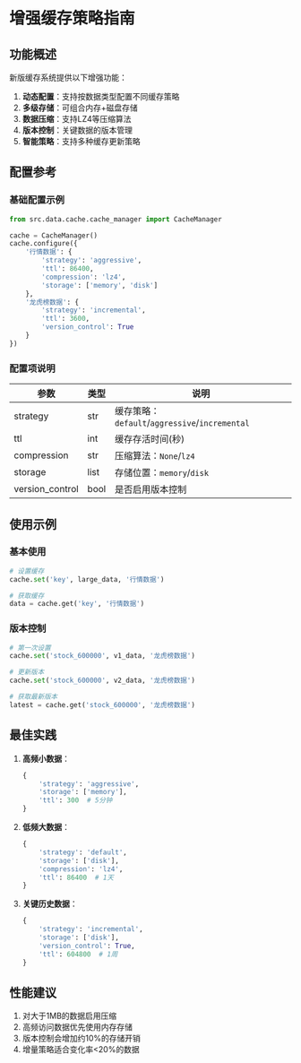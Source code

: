 # 增强缓存策略指南

## 功能概述

新版缓存系统提供以下增强功能：

1. **动态配置**：支持按数据类型配置不同缓存策略
2. **多级存储**：可组合内存+磁盘存储
3. **数据压缩**：支持LZ4等压缩算法
4. **版本控制**：关键数据的版本管理
5. **智能策略**：支持多种缓存更新策略

## 配置参考

### 基础配置示例

```python
from src.data.cache.cache_manager import CacheManager

cache = CacheManager()
cache.configure({
    '行情数据': {
        'strategy': 'aggressive',
        'ttl': 86400,
        'compression': 'lz4',
        'storage': ['memory', 'disk']
    },
    '龙虎榜数据': {
        'strategy': 'incremental',
        'ttl': 3600,
        'version_control': True
    }
})
```

### 配置项说明

| 参数 | 类型 | 说明 |
|------|------|------|
| strategy | str | 缓存策略：`default`/`aggressive`/`incremental` |
| ttl | int | 缓存存活时间(秒) |
| compression | str | 压缩算法：`None`/`lz4` |
| storage | list | 存储位置：`memory`/`disk` |
| version_control | bool | 是否启用版本控制 |

## 使用示例

### 基本使用

```python
# 设置缓存
cache.set('key', large_data, '行情数据')

# 获取缓存
data = cache.get('key', '行情数据')
```

### 版本控制

```python
# 第一次设置
cache.set('stock_600000', v1_data, '龙虎榜数据')

# 更新版本
cache.set('stock_600000', v2_data, '龙虎榜数据')

# 获取最新版本
latest = cache.get('stock_600000', '龙虎榜数据')
```

## 最佳实践

1. **高频小数据**：
   ```python
   {
       'strategy': 'aggressive',
       'storage': ['memory'],
       'ttl': 300  # 5分钟
   }
   ```

2. **低频大数据**：
   ```python
   {
       'strategy': 'default',
       'storage': ['disk'],
       'compression': 'lz4',
       'ttl': 86400  # 1天
   }
   ```

3. **关键历史数据**：
   ```python
   {
       'strategy': 'incremental',
       'storage': ['disk'],
       'version_control': True,
       'ttl': 604800  # 1周
   }
   ```

## 性能建议

1. 对大于1MB的数据启用压缩
2. 高频访问数据优先使用内存存储
3. 版本控制会增加约10%的存储开销
4. 增量策略适合变化率<20%的数据
